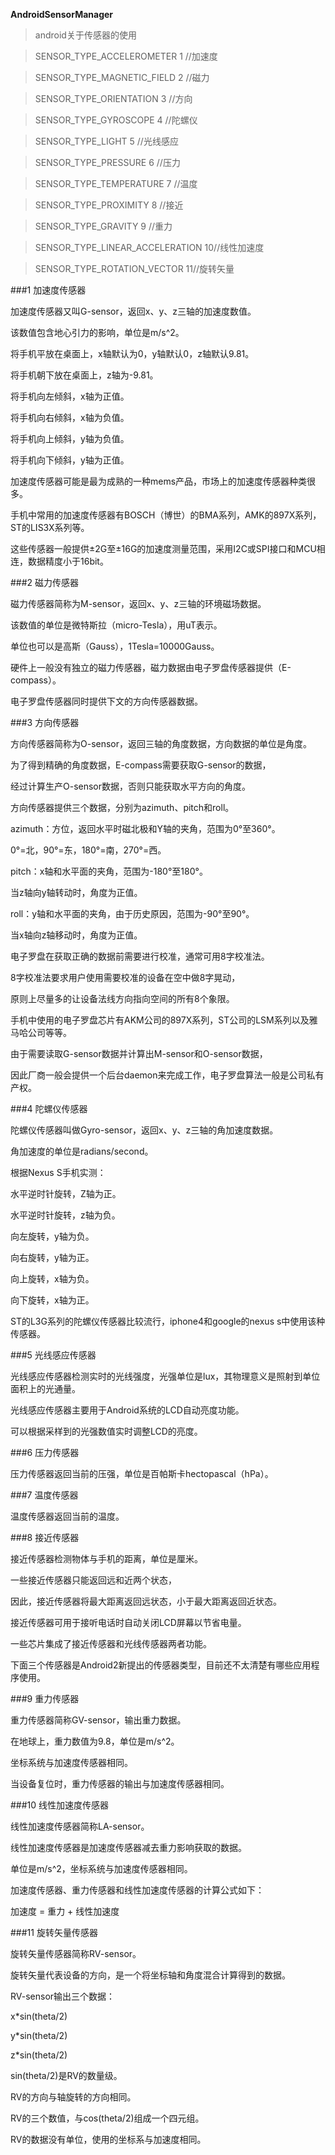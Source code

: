**AndroidSensorManager**
 
> android关于传感器的使用

> SENSOR_TYPE_ACCELEROMETER       1 //加速度

> SENSOR_TYPE_MAGNETIC_FIELD      2 //磁力

> SENSOR_TYPE_ORIENTATION         3 //方向

> SENSOR_TYPE_GYROSCOPE           4 //陀螺仪

> SENSOR_TYPE_LIGHT               5 //光线感应

> SENSOR_TYPE_PRESSURE            6 //压力

> SENSOR_TYPE_TEMPERATURE         7 //温度 

> SENSOR_TYPE_PROXIMITY           8 //接近

> SENSOR_TYPE_GRAVITY             9 //重力

> SENSOR_TYPE_LINEAR_ACCELERATION 10//线性加速度

> SENSOR_TYPE_ROTATION_VECTOR     11//旋转矢量
 
###1 加速度传感器

加速度传感器又叫G-sensor，返回x、y、z三轴的加速度数值。

该数值包含地心引力的影响，单位是m/s^2。

将手机平放在桌面上，x轴默认为0，y轴默认0，z轴默认9.81。

将手机朝下放在桌面上，z轴为-9.81。

将手机向左倾斜，x轴为正值。

将手机向右倾斜，x轴为负值。

将手机向上倾斜，y轴为负值。

将手机向下倾斜，y轴为正值。


加速度传感器可能是最为成熟的一种mems产品，市场上的加速度传感器种类很多。

手机中常用的加速度传感器有BOSCH（博世）的BMA系列，AMK的897X系列，ST的LIS3X系列等。

这些传感器一般提供±2G至±16G的加速度测量范围，采用I2C或SPI接口和MCU相连，数据精度小于16bit。

 

###2 磁力传感器

磁力传感器简称为M-sensor，返回x、y、z三轴的环境磁场数据。

该数值的单位是微特斯拉（micro-Tesla），用uT表示。

单位也可以是高斯（Gauss），1Tesla=10000Gauss。

硬件上一般没有独立的磁力传感器，磁力数据由电子罗盘传感器提供（E-compass）。

电子罗盘传感器同时提供下文的方向传感器数据。

 

###3 方向传感器

方向传感器简称为O-sensor，返回三轴的角度数据，方向数据的单位是角度。

为了得到精确的角度数据，E-compass需要获取G-sensor的数据，

经过计算生产O-sensor数据，否则只能获取水平方向的角度。

方向传感器提供三个数据，分别为azimuth、pitch和roll。

azimuth：方位，返回水平时磁北极和Y轴的夹角，范围为0°至360°。

0°=北，90°=东，180°=南，270°=西。

pitch：x轴和水平面的夹角，范围为-180°至180°。

当z轴向y轴转动时，角度为正值。

roll：y轴和水平面的夹角，由于历史原因，范围为-90°至90°。

当x轴向z轴移动时，角度为正值。

 

电子罗盘在获取正确的数据前需要进行校准，通常可用8字校准法。

8字校准法要求用户使用需要校准的设备在空中做8字晃动，

原则上尽量多的让设备法线方向指向空间的所有8个象限。

 

手机中使用的电子罗盘芯片有AKM公司的897X系列，ST公司的LSM系列以及雅马哈公司等等。

由于需要读取G-sensor数据并计算出M-sensor和O-sensor数据，

因此厂商一般会提供一个后台daemon来完成工作，电子罗盘算法一般是公司私有产权。

 

###4 陀螺仪传感器

陀螺仪传感器叫做Gyro-sensor，返回x、y、z三轴的角加速度数据。

角加速度的单位是radians/second。

根据Nexus S手机实测：

水平逆时针旋转，Z轴为正。

水平逆时针旋转，z轴为负。

向左旋转，y轴为负。

向右旋转，y轴为正。

向上旋转，x轴为负。

向下旋转，x轴为正。

 

ST的L3G系列的陀螺仪传感器比较流行，iphone4和google的nexus s中使用该种传感器。

 

###5 光线感应传感器

光线感应传感器检测实时的光线强度，光强单位是lux，其物理意义是照射到单位面积上的光通量。

光线感应传感器主要用于Android系统的LCD自动亮度功能。

可以根据采样到的光强数值实时调整LCD的亮度。

 

###6 压力传感器

压力传感器返回当前的压强，单位是百帕斯卡hectopascal（hPa）。

 

###7 温度传感器

温度传感器返回当前的温度。

 

###8 接近传感器

接近传感器检测物体与手机的距离，单位是厘米。

一些接近传感器只能返回远和近两个状态，

因此，接近传感器将最大距离返回远状态，小于最大距离返回近状态。

接近传感器可用于接听电话时自动关闭LCD屏幕以节省电量。

一些芯片集成了接近传感器和光线传感器两者功能。

 

 

下面三个传感器是Android2新提出的传感器类型，目前还不太清楚有哪些应用程序使用。

###9 重力传感器

重力传感器简称GV-sensor，输出重力数据。

在地球上，重力数值为9.8，单位是m/s^2。

坐标系统与加速度传感器相同。

当设备复位时，重力传感器的输出与加速度传感器相同。

 

###10 线性加速度传感器

线性加速度传感器简称LA-sensor。

线性加速度传感器是加速度传感器减去重力影响获取的数据。

单位是m/s^2，坐标系统与加速度传感器相同。

加速度传感器、重力传感器和线性加速度传感器的计算公式如下：

加速度 = 重力 + 线性加速度

 

###11 旋转矢量传感器

旋转矢量传感器简称RV-sensor。

旋转矢量代表设备的方向，是一个将坐标轴和角度混合计算得到的数据。

RV-sensor输出三个数据：

x*sin(theta/2)

y*sin(theta/2)

z*sin(theta/2)

sin(theta/2)是RV的数量级。

RV的方向与轴旋转的方向相同。

RV的三个数值，与cos(theta/2)组成一个四元组。

RV的数据没有单位，使用的坐标系与加速度相同。
